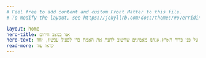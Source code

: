 ```yaml
---
# Feel free to add content and custom Front Matter to this file.
# To modify the layout, see https://jekyllrb.com/docs/themes/#overriding-theme-defaults

layout: home
hero-title: אנו במצב חירום
hero-text: לא קל להתוודע להרס העולם שלנו. זה לא פשוט לעכל את הסכנות לעתיד שלנו, של ילדינו ושל החיים על פני כדור הארץ.אנחנו מאמינים שחשוב לדעת את האמת כדי לפעול עכשיו, יחד.
read-more: קראו עוד
---
```

